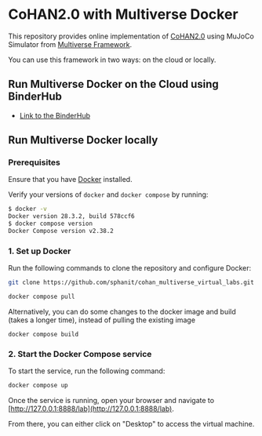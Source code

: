 # CoHAN2.0 with Multiverse Docker
This repository provides online implementation of [CoHAN2.0](https://github.com/LAAS-HRI/CoHAN2.0) using MuJoCo Simulator from [Multiverse Framework](https://github.com/Multiverse-Framework).

You can use this framework in two ways: on the cloud or locally.

## Run Multiverse Docker on the Cloud using BinderHub

- [Link to the BinderHub](https://binder.intel4coro.de/v2/gh/sphanit/cohan_multiverse_virtual_labs/HEAD)

## Run Multiverse Docker locally

### Prerequisites

Ensure that you have [Docker](https://docs.docker.com/engine/install/ubuntu/#install-using-the-repository) installed.

Verify your versions of `docker` and `docker compose` by running:

```bash
$ docker -v
Docker version 28.3.2, build 578ccf6
$ docker compose version
Docker Compose version v2.38.2
```

### 1. Set up Docker

Run the following commands to clone the repository and configure Docker:

```bash
git clone https://github.com/sphanit/cohan_multiverse_virtual_labs.git && cd cohan_multiverse_virtual_labs

docker compose pull
```
Alternatively, you can do some changes to the docker image and build (takes a longer time), instead of pulling the existing image
```
docker compose build
```

### 2. Start the Docker Compose service

To start the service, run the following command:

```bash
docker compose up
```

Once the service is running, open your browser and navigate to [http://127.0.0.1:8888/lab](http://127.0.0.1:8888/lab).

From there, you can either click on "Desktop" to access the virtual machine.